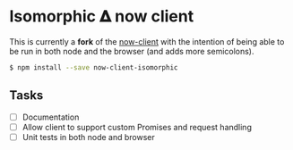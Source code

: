 # Isomorphic 𝚫 now client

This is currently a **fork** of the [now-client](https://github.com/zeit/now-client) with the intention of being able to be run in both node and the browser (and adds more semicolons).

```sh
$ npm install --save now-client-isomorphic
```

## Tasks

- [ ] Documentation
- [ ] Allow client to support custom Promises and request handling
- [ ] Unit tests in both node and browser
